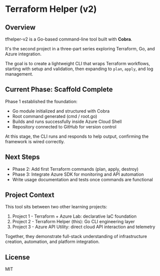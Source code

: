 # Terraform Helper (v2)

## Overview
tfhelper-v2 is a Go-based command-line tool built with **Cobra**.

It's the second project in a three-part series exploring Terraform, Go, and Azure integration.

The goal is to create a lightweight CLI that wraps Terraform workflows, starting with setup and validation, then expanding to ```plan```, ```apply```, and log management.

## Current Phase: Scaffold Complete
Phase 1 established the foundation: 
- Go module initialized and structured with Cobra
- Root command generated (cmd / root.go)
- Builds and runs successfully inside Azure Cloud Shell
- Repository connected to GitHub for version control

At this stage, the CLI runs and responds to help output, confirming the framework is wired correctly. 

## Next Steps
- Phase 2: Add first Terraform commands (plan, apply, destroy)
- Phase 3: Integrate Azure SDK for monitoring and API automation
- Write usage documentation and tests once commands are functional

## Project Context
This tool sits between two other learning projects:
1. Project 1 - Terraform + Azure Lab: declarative IaC foundation
2. Project 2 - Terraform Helper (this): Go CLI engineering layer
3. Project 3 - Azure API Utility: direct cloud API interaction and telemetry

Together, they demonstrate full-stack understanding of infrastructure creation, automation, and platform integration.

## License

MIT
